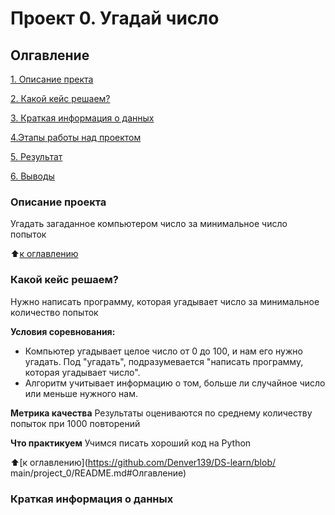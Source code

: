 # Проект 0. Угадай число

## Олгавление
 [1. Описание пректа](https://github.com/Denver139/DS-learn/blob/main/project_0/README.md#Описание_пректа)

 [2. Какой кейс решаем?](https://github.com/Denver139/DS-learn/blob/main/project_0/README.md#Какой_кейс_решаем?)

 [3. Краткая информация о данных](https://github.com/Denver139/DS-learn/blob/main/project_0/README.md#Краткая-информация-о-данных)

 [4.Этапы работы над проектом](https://github.com/Denver139/DS-learn/blob/main/project_0/README.md#Этапы-работы-над-проектом)

 [5. Результат](https://github.com/Denver139/DS-learn/blob/main/project_0/README.md#Результат)

 [6. Выводы](https://github.com/Denver139/DS-learn/blob/main/project_0/README.md#Выводы)

 ### Описание проекта
 Угадать загаданное компьютером число за минимальное число попыток

 :arrow_up:[к оглавлению](https://github.com/Denver139/DS-learn/blob/main/project_0/README.md#Олгавление)


 ### Какой кейс решаем?
 Нужно написать программу, которая угадывает число за минимальное количество попыток

 **Условия соревнования:**
 - Компьютер угадывает целое число от 0 до 100, и нам его нужно угадать. Под "угадать", подразумевается "написать программу, которая угадывает число".
 - Алгоритм учитывает информацию о том, больше ли случайное число или меньше нужного нам.

 **Метрика качества**
 Результаты оцениваются по среднему количеству попыток при 1000 повторений

 **Что практикуем**
 Учимся писать хороший код на Python

:arrow_up:[к оглавлению](https://github.com/Denver139/DS-learn/blob/
main/project_0/README.md#Олгавление)


### Краткая информация о данных

